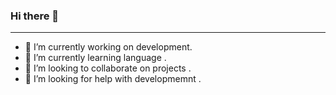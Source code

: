 ### Hi there 👋

____________________________________________________________________________________________________________________

- 🔭 I’m currently working on development.
- 🌱 I’m currently learning language .
- 👯 I’m looking to collaborate on projects .
- 🤔 I’m looking for help with developmemnt .
<!-- - 💬 Ask me about ... -->
<!-- - 📫 How to reach me: ... -->
<!-- - 😄 Pronouns: ... -->
<!-- - ⚡ Fun fact: ... -->
